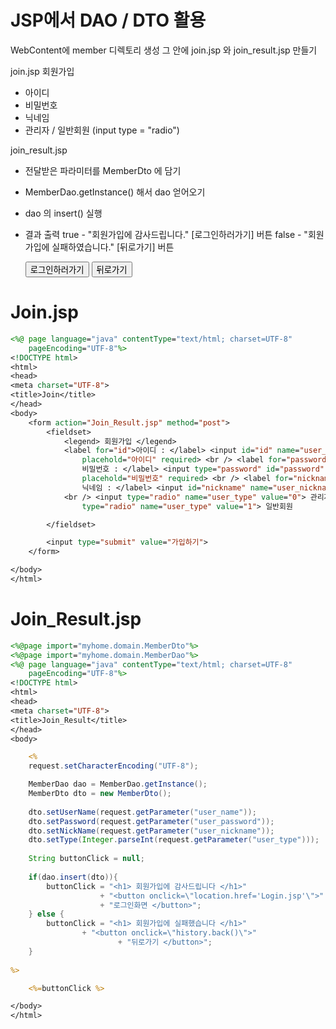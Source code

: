# JSP에서 DAO / DTO 활용

WebContent에 member 디렉토리 생성
그 안에 join.jsp 와 join_result.jsp 만들기


join.jsp 
회원가입 <form> 

 - 아이디 
 - 비밀번호 
 - 닉네임
 - 관리자 / 일반회원 (input type = "radio")

join_result.jsp 

 - 전달받은 파라미터를 MemberDto 에 담기 

 - MemberDao.getInstance() 해서 dao 얻어오기

 - dao 의 insert() 실행 

 - 결과 출력 
   true - "회원가입에 감사드립니다." [로그인하러가기] 버튼
   false - "회원가입에 실패하였습니다." [뒤로가기] 버튼 

   <button onclick="document.href='login.jsp'">로그인하러가기</button>
   <button onclick="history.back()">뒤로가기</button>	

# Join.jsp

```jsp
<%@ page language="java" contentType="text/html; charset=UTF-8"
	pageEncoding="UTF-8"%>
<!DOCTYPE html>
<html>
<head>
<meta charset="UTF-8">
<title>Join</title>
</head>
<body>
	<form action="Join_Result.jsp" method="post">
		<fieldset>
			<legend> 회원가입 </legend>
			<label for="id">아이디 : </label> <input id="id" name="user_name"
				placehold="아이디" required> <br /> <label for="password">
				비밀번호 : </label> <input type="password" id="password" name="user_password"
				placehold="비밀번호" required> <br /> <label for="nickname">
				닉네임 : </label> <input id="nickname" name="user_nickname" placehold="닉네임">
			<br /> <input type="radio" name="user_type" value="0"> 관리자 <input
				type="radio" name="user_type" value="1"> 일반회원

		</fieldset>

		<input type="submit" value="가입하기">
	</form>

</body>
</html>
```

# Join_Result.jsp

```jsp
<%@page import="myhome.domain.MemberDto"%>
<%@page import="myhome.domain.MemberDao"%>
<%@ page language="java" contentType="text/html; charset=UTF-8"
	pageEncoding="UTF-8"%>
<!DOCTYPE html>
<html>
<head>
<meta charset="UTF-8">
<title>Join_Result</title>
</head>
<body>

	<%
	request.setCharacterEncoding("UTF-8");

	MemberDao dao = MemberDao.getInstance();
	MemberDto dto = new MemberDto();
	
	dto.setUserName(request.getParameter("user_name"));
	dto.setPassword(request.getParameter("user_password"));
	dto.setNickName(request.getParameter("user_nickname"));
	dto.setType(Integer.parseInt(request.getParameter("user_type")));
	
	String buttonClick = null;
	
	if(dao.insert(dto)){
		buttonClick = "<h1> 회원가입에 감사드립니다 </h1>"
					+ "<button onclick=\"location.href='Login.jsp'\">"
					+ "로그인화면 </button>";
	} else {
		buttonClick = "<h1> 회원가입에 실패했습니다 </h1>"
				+ "<button onclick=\"history.back()\">"
						+ "뒤로가기 </button>";
	}
	
%>

	<%=buttonClick %>

</body>
</html>
```

